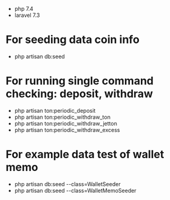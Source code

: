 
- php 7.4
- laravel 7.3 
# For seeding data coin info 
- php artisan db:seed

# For running single command checking: deposit, withdraw
- php artisan ton:periodic_deposit
- php artisan ton:periodic_withdraw_ton
- php artisan ton:periodic_withdraw_jetton
- php artisan ton:periodic_withdraw_excess
  
# For example data test of wallet memo
- php artisan db:seed --class=WalletSeeder
- php artisan db:seed --class=WalletMemoSeeder
